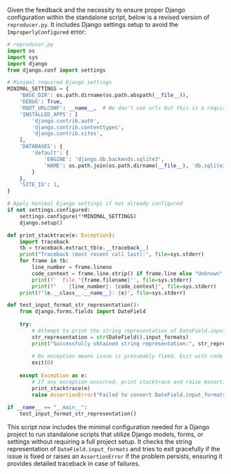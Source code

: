 Given the feedback and the necessity to ensure proper Django configuration within the standalone script, below is a revised version of `reproducer.py`. It includes Django settings setup to avoid the `ImproperlyConfigured` error:

```python
# reproducer.py
import os
import sys
import django
from django.conf import settings

# Minimal required Django settings
MINIMAL_SETTINGS = {
    'BASE_DIR': os.path.dirname(os.path.abspath(__file__)),
    'DEBUG': True,
    'ROOT_URLCONF': __name__,  # We don't use urls but this is a required setting
    'INSTALLED_APPS': [
        'django.contrib.auth',
        'django.contrib.contenttypes',
        'django.contrib.sites',
    ],
    'DATABASES': {
        'default': {
            'ENGINE': 'django.db.backends.sqlite3',
            'NAME': os.path.join(os.path.dirname(__file__), 'db.sqlite3'),
        }
    },
    'SITE_ID': 1,
}

# Apply minimal Django settings if not already configured
if not settings.configured:
    settings.configure(**MINIMAL_SETTINGS)
    django.setup()

def print_stacktrace(e: Exception):
    import traceback
    tb = traceback.extract_tb(e.__traceback__)
    print("Traceback (most recent call last):", file=sys.stderr)
    for frame in tb:
        line_number = frame.lineno
        code_context = frame.line.strip() if frame.line else "Unknown"
        print(f'  File "{frame.filename}"', file=sys.stderr)
        print(f"    {line_number}: {code_context}", file=sys.stderr)
    print(f"{e.__class__.__name__}: {e}", file=sys.stderr)

def test_input_format_str_representation():
    from django.forms.fields import DateField
    
    try:
        # Attempt to print the string representation of DateField.input_formats
        str_representation = str(DateField().input_formats)
        print("Successfully obtained string representation:", str_representation)
        
        # No exception means issue is presumably fixed. Exit with code 0.
        exit(0)
        
    except Exception as e:
        # If any exception occurred, print stacktrace and raise AssertionError.
        print_stacktrace(e)
        raise AssertionError("Failed to convert DateField.input_formats to string") from e
        
if __name__ == "__main__":
    test_input_format_str_representation()
```

This script now includes the minimal configuration needed for a Django project to run standalone scripts that utilize Django models, forms, or settings without requiring a full project setup. It checks the string representation of `DateField.input_formats` and tries to exit gracefully if the issue is fixed or raises an `AssertionError` if the problem persists, ensuring it provides detailed traceback in case of failures.